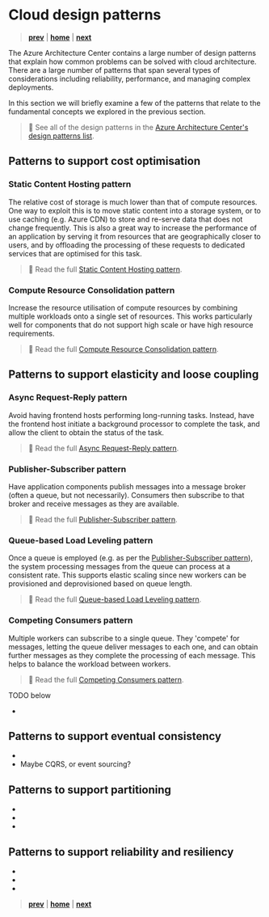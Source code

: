 # Cloud design patterns

> **[prev]** | **[home]**  | **[next]**

The Azure Architecture Center contains a large number of design patterns that explain how common
problems can be solved with cloud architecture. There are a large number of patterns that span
several types of considerations including reliability, performance, and managing complex
deployments.

In this section we will briefly examine a few of the patterns that relate to the fundamental
concepts we explored in the previous section.

> 📖 See all of the design patterns in the [Azure Architecture Center's design patterns list].

## Patterns to support cost optimisation

### Static Content Hosting pattern

The relative cost of storage is much lower than that of compute resources. One way to exploit this
is to move static content into a storage system, or to use caching (e.g. Azure CDN) to store and
re-serve data that does not change frequently. This is also a great way to increase the performance
of an application by serving it from resources that are geographically closer to users, and by
offloading the processing of these requests to dedicated services that are optimised for this task.

> 📖 Read the full [Static Content Hosting pattern].

### Compute Resource Consolidation pattern

Increase the resource utilisation of compute resources by combining multiple workloads onto a single
set of resources. This works particularly well for components that do not support high scale or have
high resource requirements.

> 📖 Read the full [Compute Resource Consolidation pattern].

## Patterns to support elasticity and loose coupling

### Async Request-Reply pattern

Avoid having frontend hosts performing long-running tasks. Instead, have the frontend host initiate
a background processor to complete the task, and allow the client to obtain the status of the task.

> 📖 Read the full [Async Request-Reply pattern].

### Publisher-Subscriber pattern

Have application components publish messages into a message broker (often a queue, but not
necessarily). Consumers then subscribe to that broker and receive messages as they are available.

> 📖 Read the full [Publisher-Subscriber pattern].

### Queue-based Load Leveling pattern

Once a queue is employed (e.g. as per the [Publisher-Subscriber pattern]), the system processing
messages from the queue can process at a consistent rate. This supports elastic scaling since new
workers can be provisioned and deprovisioned based on queue length.

> 📖 Read the full [Queue-based Load Leveling pattern].

### Competing Consumers pattern

Multiple workers can subscribe to a single queue. They 'compete' for messages, letting the queue
deliver messages to each one, and can obtain further messages as they complete the processing of
each message. This helps to balance the workload between workers.

> 📖 Read the full [Competing Consumers pattern].

TODO below

* [Choreography pattern]:https://docs.microsoft.com/en-us/azure/architecture/patterns/choreography

## Patterns to support eventual consistency
* [Compensating Transactions pattern]:https://docs.microsoft.com/en-us/azure/architecture/patterns/compensating-transaction
* Maybe CQRS, or event sourcing?

## Patterns to support partitioning
* [Sharding pattern]:https://docs.microsoft.com/en-us/azure/architecture/patterns/sharding
* [Deployment Stamps pattern]:https://docs.microsoft.com/en-us/azure/architecture/patterns/deployment-stamp
* [Geodes pattern]:https://docs.microsoft.com/en-us/azure/architecture/patterns/geodes

## Patterns to support reliability and resiliency
* [Thottling pattern]:https://docs.microsoft.com/en-us/azure/architecture/patterns/throttling
* [Retry pattern]:https://docs.microsoft.com/en-us/azure/architecture/patterns/retry
* [Circuit Breaker pattern]:https://docs.microsoft.com/en-us/azure/architecture/patterns/circuit-breaker

> **[prev]** | **[home]**  | **[next]**

[prev]:/cloud-fundamentals.md
[home]:/README.md
[next]:./reliability.md
[Azure Architecture Center's design patterns list]:https://docs.microsoft.com/en-us/azure/architecture/patterns/
[Static Content Hosting pattern]:https://docs.microsoft.com/en-us/azure/architecture/patterns/static-content-hosting
[Compute Resource Consolidation pattern]:https://docs.microsoft.com/en-us/azure/architecture/patterns/compute-resource-consolidation
[Async Request-Reply pattern]:https://docs.microsoft.com/en-us/azure/architecture/patterns/async-request-reply
[Publisher-Subscriber pattern]:https://docs.microsoft.com/en-us/azure/architecture/patterns/publisher-subscriber
[Queue-based Load Leveling pattern]:https://docs.microsoft.com/en-us/azure/architecture/patterns/queue-based-load-leveling
[Competing Consumers pattern]:https://docs.microsoft.com/en-us/azure/architecture/patterns/competing-consumers

